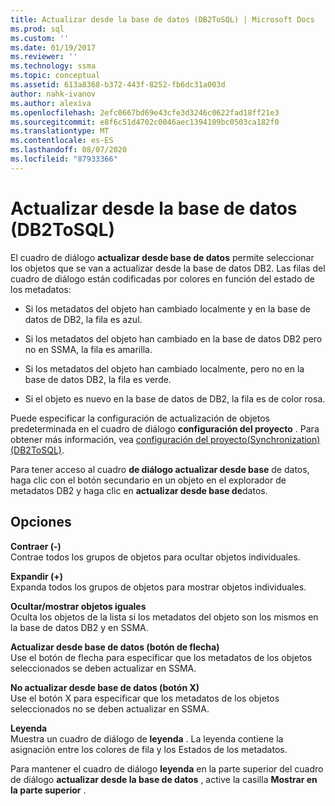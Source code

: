 ```yaml
---
title: Actualizar desde la base de datos (DB2ToSQL) | Microsoft Docs
ms.prod: sql
ms.custom: ''
ms.date: 01/19/2017
ms.reviewer: ''
ms.technology: ssma
ms.topic: conceptual
ms.assetid: 613a8368-b372-443f-8252-fb6dc31a003d
author: nahk-ivanov
ms.author: alexiva
ms.openlocfilehash: 2efc0667bd69e43cfe3d3246c0622fad18ff21e3
ms.sourcegitcommit: e8f6c51d4702c0046aec1394109bc0503ca182f0
ms.translationtype: MT
ms.contentlocale: es-ES
ms.lasthandoff: 08/07/2020
ms.locfileid: "87933366"
---
```

# <a name="refresh-from-database-db2tosql"></a>Actualizar desde la base de datos (DB2ToSQL)
El cuadro de diálogo **actualizar desde base de datos** permite seleccionar los objetos que se van a actualizar desde la base de datos DB2. Las filas del cuadro de diálogo están codificadas por colores en función del estado de los metadatos:  
  
-   Si los metadatos del objeto han cambiado localmente y en la base de datos de DB2, la fila es azul.  
  
-   Si los metadatos del objeto han cambiado en la base de datos DB2 pero no en SSMA, la fila es amarilla.  
  
-   Si los metadatos del objeto han cambiado localmente, pero no en la base de datos DB2, la fila es verde.  
  
-   Si el objeto es nuevo en la base de datos de DB2, la fila es de color rosa.  
  
Puede especificar la configuración de actualización de objetos predeterminada en el cuadro de diálogo **configuración del proyecto** . Para obtener más información, vea [configuración del proyecto&#40;Synchronization&#41; &#40;DB2ToSQL&#41;](../../ssma/db2/project-settings-synchronization-db2tosql.md).  
  
Para tener acceso al cuadro **de diálogo actualizar desde base** de datos, haga clic con el botón secundario en un objeto en el explorador de metadatos DB2 y haga clic en **actualizar desde base de**datos.  
  
## <a name="options"></a>Opciones  
**Contraer (-)**  
Contrae todos los grupos de objetos para ocultar objetos individuales.  
  
**Expandir (+)**  
Expanda todos los grupos de objetos para mostrar objetos individuales.  
  
**Ocultar/mostrar objetos iguales**  
Oculta los objetos de la lista si los metadatos del objeto son los mismos en la base de datos DB2 y en SSMA.  
  
**Actualizar desde base de datos (botón de flecha)**  
Use el botón de flecha para especificar que los metadatos de los objetos seleccionados se deben actualizar en SSMA.  
  
**No actualizar desde base de datos (botón X)**  
Use el botón X para especificar que los metadatos de los objetos seleccionados no se deben actualizar en SSMA.  
  
**Leyenda**  
Muestra un cuadro de diálogo de **leyenda** . La leyenda contiene la asignación entre los colores de fila y los Estados de los metadatos.  
  
Para mantener el cuadro de diálogo **leyenda** en la parte superior del cuadro de diálogo **actualizar desde la base de datos** , active la casilla **Mostrar en la parte superior** .  
  
